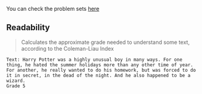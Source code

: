You can check the problem sets [here](https://cs50.harvard.edu/x/2020/psets/2/)

## Readability
> Calculates the approximate grade needed to understand some text, according to the Coleman-Liau Index
```
Text: Harry Potter was a highly unusual boy in many ways. For one thing, he hated the summer holidays more than any other time of year. For another, he really wanted to do his homework, but was forced to do it in secret, in the dead of the night. And he also happened to be a wizard.
Grade 5
```
